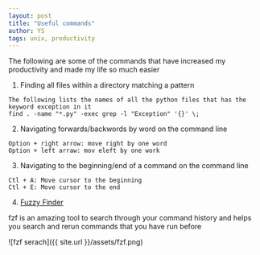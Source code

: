 ```yaml
---
layout: post
title: "Useful commands"
author: YS
tags: unix, productivity
---
```


The following are some of the commands that have increased my productivity and made my life so much easier

1. Finding all files within a directory matching a pattern

```
The following lists the names of all the python files that has the keyword exception in it
find . -name "*.py" -exec grep -l "Exception" '{}' \;
```

2. Navigating forwards/backwords by word on the command line

```
Option + right arrow: move right by one word
Option + left arraw: mov eleft by one work
```

3. Navigating to the beginning/end of a command on the command line

```
Ctl + A: Move cursor to the beginning
Ctl + E: Move cursor to the end
```

4. [Fuzzy Finder](https://github.com/junegunn/fzf)

fzf is an amazing tool to search through your command history and helps you search and rerun commands that you have run before

![fzf serach]({{ site.url }}/assets/fzf.png)